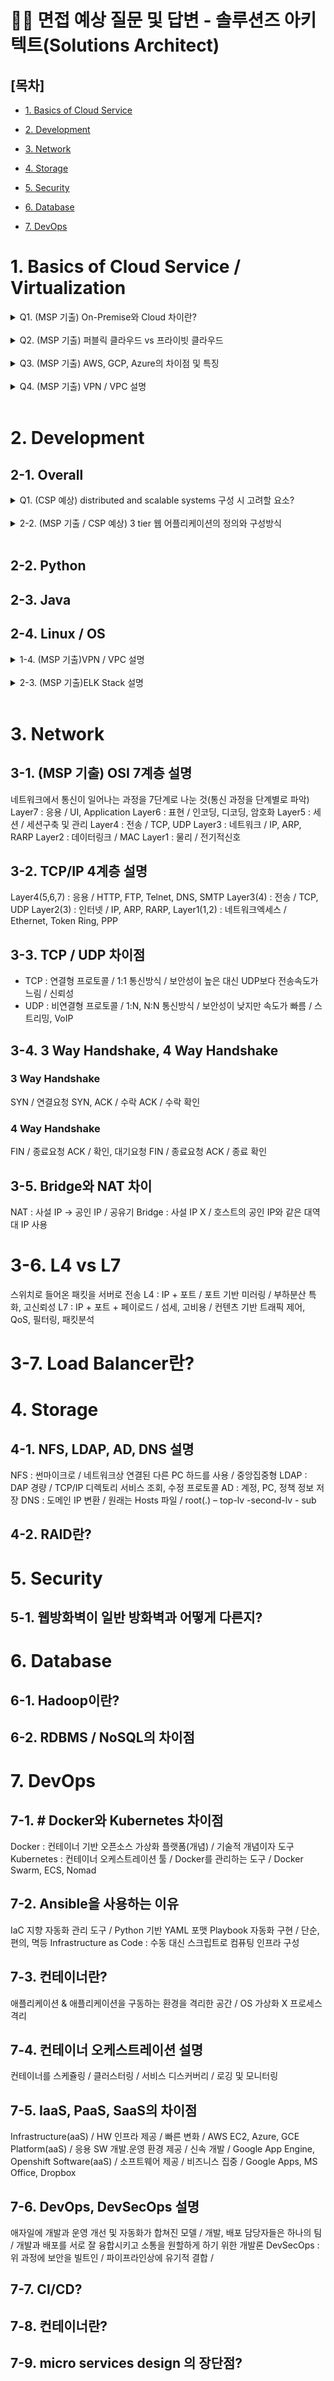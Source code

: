 # 📢🙍 면접 예상 질문 및 답변 - 솔루션즈 아키텍트(Solutions Architect)

## [목차]

- [1. Basics of Cloud Service](#1-basics-of-cloud-service--virtualization)

- [2. Development](#2-development)

- [3. Network](#3-network)

- [4. Storage](#4-storage)

- [5. Security](#5-security)

- [6. Database](#6-database)

- [7. DevOps](#7-devops)

# 1. Basics of Cloud Service / Virtualization

<details>
<summary>Q1. (MSP 기출) On-Premise와 Cloud 차이란?</summary>
<div markdown="1">
- On-Premise
  - `+`: 강력한 보안 / 맞춤형 하드웨어 / 데이터 가시성 및 관리
  - `-`: 초기 투자 비용 / 한정된 컴퓨팅 파워 / 인력 투자 / 
- Cloud 
  - `+`: 변화에 신속, 탄력 / 인프라 운영대신 비즈니스에 집중 / 비용 절감 사례 많음
  - `-`: 보안, 가시성 우려 / 지속적인 비용 / 
</div>
</details>

<br/>

<details>
<summary>Q2. (MSP 기출) 퍼블릭 클라우드 vs 프라이빗 클라우드</summary>
<div markdown="1">
리소스 공유, 관리, 효율적 / 가상화 , 자동화 / 종량제
- Public : 수요변동에 탄력적 / Azure, GCP, AWS
- Private : 인프라 내부적 운용 / 보안강점 / 리소스 통제 / 비용
- Hybrid : VPN, P2P 연결 / 트래픽 급증시 퍼블릭에서 당겨옴 /
</div>
</details>

<br/>

<details>
<summary>Q3. (MSP 기출) AWS, GCP, Azure의 차이점 및 특징</summary>
<div markdown="1">
- AWS : 광범위한 영향력, 다양한 상품 / 제품간 결합 미흡
- GCP : 오픈소스(K8s, Tensorflow) 파워 / 대기업 대응 부족
- Azure : 완벽한 엔드 투 엔드(Oracle, SAP), 비용, Winserver / 가용성 영역 비율 낮음
</div>
</details>

<br/>

<details>
<summary>Q4. (MSP 기출) VPN / VPC 설명</summary>
<div markdown="1">
- VPN : 가상의 사설망 / 실제로 같은 네트워크상이지만 논리적으로 다른 네트워크
- VPC : 리소스간 허용 최소화 / 그룹별 네트워크 구성 용이
</div>
</details>

<br/>


# 2. Development

## 2-1. Overall

<details>
<summary>Q1. (CSP 예상) distributed and scalable systems 구성 시 고려할 요소?</summary>
<div markdown="1">
- 분산 시스템이란? 여러 독립된 컴퓨팅 리소스를 모아 하나의 시스템으로 사용하는 시스템입니다.
- 확장 가능한 시스템이란? 많은 부하를 처리할 수 있도록 처리량을 증가시킬 수 있는 시스템입니다. 

[분산 시스템 설계 시 고려사항]
1. 가용성: 중요한 컴포넌트의 이중화, 실패 발생 시 빠른 복구, 일부 만으로 동작할 수 있게 해 전면 장애가 발생하지 않게 하는 구성(graceful degradation)
2. 성능: 빠른 응답시간, 낮은 레이턴시는 사용성, 만족도, 검색엔진 랭킹(수익과 직접적 연관)에도 영향을 미친다.
3. 신뢰성: 똑같은 요청에는 똑같은 결과를 제공해야한다(시스템 정상작동).
4. 확장성: 얼마나 많은 추가 트래픽을 처리할 수 있는지, 저장 공간을 추가하기 얼마나 쉬운지, 얼마나 더 많은 트랜잭션을 처리할 수 있는지.
5. 관리성: 문제 발생 시 분석이 용이해야하며 문제를 이해하기 쉬워야한다. 업데이트, 수정, 시스템 운용 자체가 쉬워야한다.
6. 비용: 하드웨어, 소프트웨어 비용 외 시스템 배포, 관리 비용 등 시스템 소유에 필요한 모든 비용.

**주의: 위의 고려사항은 때때로 트레이드 오프 관계일 수 있다(처리량 향상을 위해 서버를 수평확장 시 관리성, 비용 측면에서 좋지 않을 수 있다)**

- 참고 URL: [Naver D2 - 확장성 있는 웹 아키텍처와 분산 시스템](https://d2.naver.com/helloworld/206816)
- 참고 URL: [확장가능한 웹 아키텍쳐 구축 방안](https://www.slideshare.net/IMQAGroup/ss-110619423)
</div>
</details>

<br/>

<details>
<summary>2-2. (MSP 기출 / CSP 예상) 3 tier 웹 어플리케이션의 정의와 구성방식</summary>
<div markdown="1">
프레젠테이션(WEB) / 애플리케이션(WAS) / 데이터(DB)
- 2tier : (WEB + WAS) + DB / 개발편의성
- 3tier : WEB + WAS + DB / 확장성, 성능, 자원활용, 관리
</div>
</details>

<br/>

## 2-2. Python

## 2-3. Java

## 2-4. Linux / OS

<details>
<summary>1-4. (MSP 기출)VPN / VPC 설명</summary>
<div markdown="1">
- VPN : 가상의 사설망 / 실제로 같은 네트워크상이지만 논리적으로 다른 네트워크
- VPC : 리소스간 허용 최소화 / 그룹별 네트워크 구성 용이
</div>
</details>

<br/>

<details>
<summary>2-3. (MSP 기출)ELK Stack 설명</summary>
<div markdown="1">
모든 유형의 구조화 및 비정형 데이터에서 실시간 분석 도구
- Elastic Search : 분산형 검색 및 분석 엔진
- Logstash : 데이터 처리 파이프라인
- Kibana : 데이터 시각화
- Beats : 데이터 전송
</div>
</details>

<br/>

# 3. Network

## 3-1. (MSP 기출) OSI 7계층 설명
네트워크에서 통신이 일어나는 과정을 7단계로 나눈 것(통신 과정을 단계별로 파악)
Layer7 : 응용 / UI, Application
Layer6 : 표현 / 인코딩, 디코딩, 암호화
Layer5 : 세션 / 세션구축 및 관리
Layer4 : 전송 / TCP, UDP
Layer3 : 네트워크 / IP, ARP, RARP
Layer2 : 데이터링크 / MAC
Layer1 : 물리 / 전기적신호

## 3-2. TCP/IP 4계층 설명
Layer4(5,6,7) : 응용 / HTTP, FTP, Telnet, DNS, SMTP
Layer3(4) : 전송 / TCP, UDP
Layer2(3) : 인터넷 / IP, ARP, RARP,
Layer1(1,2) : 네트워크엑세스 / Ethernet, Token Ring, PPP

## 3-3. TCP / UDP 차이점
- TCP : 연결형 프로토콜 / 1:1 통신방식 / 보안성이 높은 대신 UDP보다 전송속도가 느림 / 신뢰성
- UDP : 비연결형 프로토콜 / 1:N, N:N 통신방식 / 보안성이 낮지만 속도가 빠름 / 스트리밍, VoIP

## 3-4. 3 Way Handshake, 4 Way Handshake
### 3 Way Handshake
SYN / 연결요청
SYN, ACK / 수락
ACK / 수락 확인

### 4 Way Handshake
FIN / 종료요청
ACK / 확인, 대기요청
FIN / 종료요청
ACK / 종료 확인

## 3-5. Bridge와 NAT 차이
NAT : 사설 IP -> 공인 IP / 공유기
Bridge : 사설 IP X / 호스트의 공인 IP와 같은 대역대 IP 사용

# 3-6. L4 vs L7
스위치로 들어온 패킷을 서버로 전송
L4 : IP + 포트 / 포트 기반 미러링 / 부하분산 특화, 고신뢰성
L7 : IP + 포트 + 페이로드 / 섬세, 고비용 / 컨텐츠 기반 트래픽 제어, QoS, 필터링, 패킷분석

# 3-7. Load Balancer란?

# 4. Storage

## 4-1. NFS, LDAP, AD, DNS 설명
NFS : 썬마이크로 / 네트워크상 연결된 다른 PC 하드를 사용 / 중앙집중형
LDAP : DAP 경량 / TCP/IP 디렉토리 서비스 조회, 수정 프로토콜
AD : 계정, PC, 정책 정보 저장
DNS : 도메인 IP 변환 / 원래는 Hosts 파일 / root(.) – top-lv -second-lv - sub

## 4-2. RAID란?

# 5. Security

## 5-1. 웹방화벽이 일반 방화벽과 어떻게 다른지?

# 6. Database

## 6-1. Hadoop이란?

## 6-2. RDBMS / NoSQL의 차이점


# 7. DevOps
## 7-1. # Docker와 Kubernetes 차이점
Docker : 컨테이너 기반 오픈소스 가상화 플랫폼(개념) / 기술적 개념이자 도구
Kubernetes : 컨테이너 오케스트레이션 툴 / Docker를 관리하는 도구 / Docker Swarm, ECS, Nomad

## 7-2. Ansible을 사용하는 이유
IaC 지향 자동화 관리 도구 / Python 기반 YAML 포맷 Playbook 자동화 구현 / 단순, 편의, 멱등
Infrastructure as Code : 수동 대신 스크립트로 컴퓨팅 인프라 구성

## 7-3. 컨테이너란?
애플리케이션 & 애플리케이션을 구동하는 환경을 격리한 공간 / OS 가상화 X 프로세스 격리

## 7-4. 컨테이너 오케스트레이션 설명
컨테이너를 스케쥴링 / 클러스터링 / 서비스 디스커버리 / 로깅 및 모니터링

## 7-5. IaaS, PaaS, SaaS의 차이점
Infrastructure(aaS) / HW 인프라 제공 / 빠른 변화 / AWS EC2, Azure, GCE
Platform(aaS) / 응용 SW 개발.운영 환경 제공 / 신속 개발 / Google App Engine, Openshift
Software(aaS) / 소프트웨어 제공 / 비즈니스 집중 / Google Apps, MS Office, Dropbox

## 7-6. DevOps, DevSecOps 설명
애자일에 개발과 운영 개선 및 자동화가 합쳐진 모델 / 개발, 배포 담당자들은 하나의 팀 / 개발과 배포를 서로 잘 융합시키고 소통을 원할하게 하기 위한 개발론
DevSecOps : 위 과정에 보안을 빌트인 / 파이프라인상에 유기적 결합 / 

## 7-7. CI/CD?

## 7-8. 컨테이너란?

## 7-9. micro services design 의 장단점?
